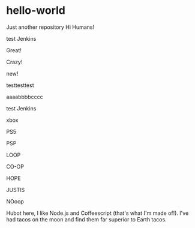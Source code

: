 # hello-world
Just another repository
Hi Humans!

test Jenkins

Great!

Crazy!

new!

testtesttest

aaaabbbbcccc

test Jenkins

xbox

PS5

PSP

LOOP

CO-OP

HOPE

JUSTIS

NOoop

Hubot here, I like Node.js and Coffeescript (that's what I'm made of!).
I've had tacos on the moon and find them far superior to Earth tacos.
